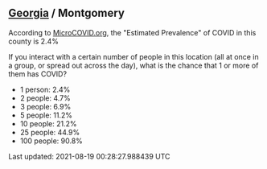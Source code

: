
## [Georgia](/united-states/georgia) / Montgomery

According to [MicroCOVID.org](http://microcovid.org),
the "Estimated Prevalence" of COVID in this county is 2.4%

If you interact with a certain number of people in this location
(all at once in a group, or spread out across the day), what is the chance that
1 or more of them has COVID?

- 1 person: 2.4%
- 2 people: 4.7%
- 3 people: 6.9%
- 5 people: 11.2%
- 10 people: 21.2%
- 25 people: 44.9%
- 100 people: 90.8%

Last updated: 2021-08-19 00:28:27.988439 UTC
